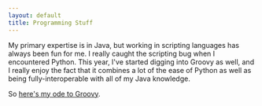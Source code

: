 ```yaml
---
layout: default
title: Programming Stuff
---
```


My primary expertise is in Java, but working in scripting languages has always been fun for me. I really caught the scripting bug when I encountered Python. This year, I've started digging into Groovy as well, and I really enjoy the fact that it combines a lot of the ease of Python as well as being fully-interoperable with all of my Java knowledge.

So [here's my ode to Groovy](/groovy).

